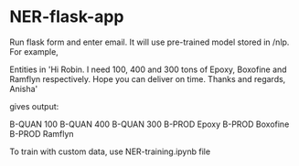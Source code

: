 # NER-flask-app
Run flask form and enter email. It will use pre-trained model stored in /nlp. For example, 

Entities in 'Hi Robin. I need  100, 400 and 300 tons of Epoxy, Boxofine and Ramflyn respectively. Hope you can deliver on time. Thanks and regards, Anisha'

gives output:

B-QUAN 100
B-QUAN 400
B-QUAN 300
B-PROD Epoxy
B-PROD Boxofine
B-PROD Ramflyn

To train with custom data, use NER-training.ipynb file
